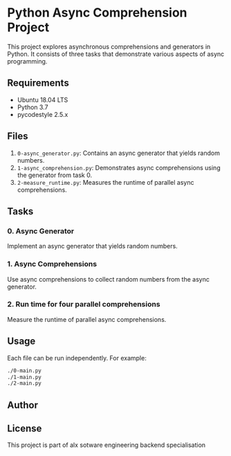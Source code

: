 # Python Async Comprehension Project

This project explores asynchronous comprehensions and generators in Python. It consists of three tasks that demonstrate various aspects of async programming.

## Requirements

* Ubuntu 18.04 LTS
* Python 3.7
* pycodestyle 2.5.x

## Files

1. `0-async_generator.py`: Contains an async generator that yields random numbers.
2. `1-async_comprehension.py`: Demonstrates async comprehensions using the generator from task 0.
3. `2-measure_runtime.py`: Measures the runtime of parallel async comprehensions.

## Tasks

### 0. Async Generator

Implement an async generator that yields random numbers.

### 1. Async Comprehensions

Use async comprehensions to collect random numbers from the async generator.

### 2. Run time for four parallel comprehensions

Measure the runtime of parallel async comprehensions.

## Usage

Each file can be run independently. For example:

```bash
./0-main.py
./1-main.py
./2-main.py
```

## Author

<Victor paul>

## License

This project is part of alx sotware engineering backend specialisation
